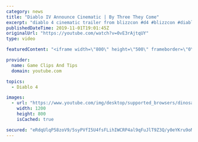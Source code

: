 ```yaml
---
category: news
title: "Diablo IV Announce Cinematic | By Three They Come"
excerpt: "diablo 4 cinematic trailer from blizzcon #d4 #blizzcon #diablo."
publishedDateTime: 2019-11-01T19:01:45Z
originalUrl: "https://youtube.com/watch?v=0vE3rAjtqUY"
type: video

featuredContent: "<iframe width=\"800\" height=\"500\" frameborder=\"0\" src=\"https://www.youtube.com/embed/0vE3rAjtqUY\" allow=\"accelerometer; autoplay; encrypted-media; gyroscope; picture-in-picture\" allowfullscreen></iframe>"

provider:
  name: Game Clips And Tips
  domain: youtube.com

topics:
  - Diablo 4

images:
  - url: "https://www.youtube.com/img/desktop/supported_browsers/dinosaur.png"
    width: 1200
    height: 800
    isCached: true

secured: "eRdqUlqP58zoV9/5syPVfI5U4fsFLihIWCRP4al9qFuJlT9Z3Q/y0eYKru9oMGOBh/V1JKcyL5D1yGeTstDmDHfBnDymS6KnstAyp+7IAFVFZ2sywLAqontcCK2zyq1WNyJlh8sS1m9HwSLtISgLyRGBL/zg07yQ4Hg3TsxfZgbYnBy4DE1GzY2oPXArPjvtoZh4DDszQ1j2Z6DZWs9DMuLnjd7yEq0dm8LywwqlsjO0vXnG7F9eGFCvzHQNLTVLEsq8p6SPKF7QF2kKAn6Tt8/HmvoALBVdCuVAVfL2cRHUKkNuuo4MZWGCPgkNrcW5+VAaktdmXXHG09xpUQV+1cMenAz6Eh4y0EvE08NV1U7bleExDh46CrDmBm89oomgwnO82q23xzcLUMTxaBS7cQ==;xMPgqN9bPr6MP9YsGC8NiQ=="
---
```



